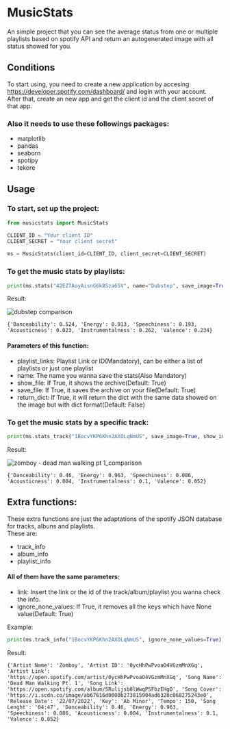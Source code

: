 # MusicStats
An simple project that you can see the average status from one or multiple playlists based on spotify API and return an autogenerated image with all status showed for you.

## Conditions

To start using, you need to create a new application by accesing https://developer.spotify.com/dashboard/ and login with your account. </br>
After that, create an new app and get the client id and the client secret of that app.

<h3> Also it needs to use these followings packages: </h3>

- matplotlib
- pandas
- seaborn
- spotipy
- tekore

## Usage

<h3> To start, set up the project: </h3>

```py
from musicstats import MusicStats

CLIENT_ID = "Your client ID"
CLIENT_SECRET = "Your client secret"

ms = MusicStats(client_id=CLIENT_ID, client_secret=CLIENT_SECRET)
```

<h3> To get the music stats by playlists: </h3>

```py
print(ms.stats("42EZ7AoyAisnG6k8Sza6SV", name="Dubstep", save_image=True, show_image=True, return_dict=True))
```

Result:

![dubstep comparison](https://user-images.githubusercontent.com/102044040/199076320-b334c463-1174-40c6-9d6b-37e3accde196.png)

```
{'Danceability': 0.524, 'Energy': 0.913, 'Speechiness': 0.193, 'Acousticness': 0.023, 'Instrumentalness': 0.262, 'Valence': 0.234}
```

<h4> Parameters of this function: </h4>

- playlist_links: Playlist Link or ID(Mandatory), can be either a list of playlists or just one playlist
- name: The name you wanna save the stats(Also Mandatory)
- show_file: If True, it shows the archive(Default: True)
- save_file: If True, it saves the archive on your file(Default: True)
- return_dict: If True, it will return the dict with the same data showed on the image but with dict format(Default: False)

<h3> To get the music stats by a specific track: </h3>

```py
print(ms.stats_track("1BocvYKP6Khn2AXOLqNmUS", save_image=True, show_image=True, return_dict=True))
```

Result:

![zomboy - dead man walking pt  1_comparison](https://user-images.githubusercontent.com/102044040/199075318-69b24c68-b909-4176-b0e7-afa23e70c9f5.png)

```
{'Danceability': 0.46, 'Energy': 0.963, 'Speechiness': 0.086, 'Acousticness': 0.004, 'Instrumentalness': 0.1, 'Valence': 0.052}
```

<h2> Extra functions: </h3>

These extra functions are just the adaptations of the spotify JSON database for tracks, albuns and playlists. </br>
These are:

- track_info
- album_info
- playlist_info

<h4> All of them have the same parameters: </h4>

- link: Insert the link or the id of the track/album/playlist you wanna check the info.
- ignore_none_values: If True, it removes all the keys which have None value(Default: True)

Example:

```py
print(ms.track_info("1BocvYKP6Khn2AXOLqNmUS", ignore_none_values=True))
```

Result:

```
{'Artist Name': 'Zomboy', 'Artist ID': '0ycHhPwPvoaO4VGzmMnXGq', 'Artist Link': 'https://open.spotify.com/artist/0ycHhPwPvoaO4VGzmMnXGq', 'Song Name': 'Dead Man Walking Pt. 1', 'Song Link': 'https://open.spotify.com/album/5Rulijsb8lWwqPSFbzEHgD', 'Song Cover': 'https://i.scdn.co/image/ab67616d0000b273815904ad6320c068275243e0', 'Release Date': '22/07/2022', 'Key': 'Ab Minor', 'Tempo': 150, 'Song Lenght': '04:47', 'Danceability': 0.46, 'Energy': 0.963, 'Speechiness': 0.086, 'Acousticness': 0.004, 'Instrumentalness': 0.1, 'Valence': 0.052}
```
